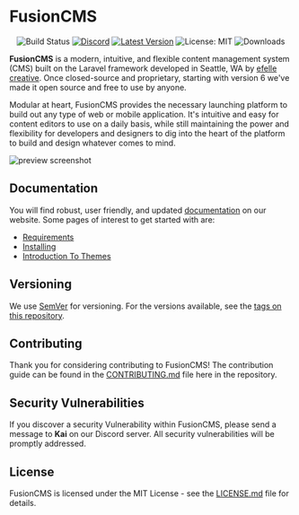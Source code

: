 <h1>FusionCMS</h1>

<p align="center">
<img src="https://app.chipperci.com/projects/33d89bb8-74e2-47c6-b61f-36bd669cc09a/status/master" alt="Build Status">
<a href="https://discord.gg/bZKyvrc"><img alt="Discord" src="https://img.shields.io/discord/588839859884392487.svg?style=flat-square"></a>
<a href="https://beta.getfusioncms.com/download"><img alt="Latest Version" src="https://img.shields.io/packagist/v/fusioncms/cms?include_prereleases&label=latest&style=flat-square"></a>
<img alt="License: MIT" src="https://img.shields.io/packagist/l/fusioncms/fusioncms?style=flat-square">
<img alt="Downloads" src="https://img.shields.io/packagist/dt/fusioncms/cms?style=flat-square">
</p>

**FusionCMS** is a modern, intuitive, and flexible content management system (CMS) built on the Laravel framework developed in Seattle, WA by [efelle creative](https://seattlewebdesign.com). Once closed-source and proprietary, starting with version 6 we've made it open source and free to use by anyone.

Modular at heart, FusionCMS provides the necessary launching platform to build out any type of web or mobile application. It's intuitive and easy for content editors to use on a daily basis, while still maintaining the power and flexibility for developers and designers to dig into the heart of the platform to build and design whatever comes to mind.

![preview screenshot](fusioncms.png)

## Documentation
You will find robust, user friendly, and updated [documentation](https://beta.getfusioncms.com/docs) on our website. Some pages of interest to get started with are:

- [Requirements](https://beta.getfusioncms.com/docs/requirements)
- [Installing](docs/installing.md)
- [Introduction To Themes](https://beta.getfusioncms.com/docs/themes)

## Versioning
We use [SemVer](http://semver.org/) for versioning. For the versions available, see the [tags on this repository](https://github.com/fusioncms/fusioncms/tags).

## Contributing
Thank you for considering contributing to FusionCMS! The contribution guide can be found in the [CONTRIBUTING.md](CONTRIBUTING.md) file here in the repository.

## Security Vulnerabilities
If you discover a security Vulnerability within FusionCMS, please send a message to **Kai** on our Discord server. All security vulnerabilities will be promptly addressed.

## License
FusionCMS is licensed under the MIT License - see the [LICENSE.md](LICENSE.md) file for details.

